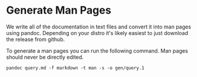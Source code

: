 # Generate Man Pages

We write all of the documentation in text files and convert it into man
pages using pandoc. Depending on your distro it's likely easiest to just
download the release from github.

To generate a man pages you can run the following command. Man pages should
never be directly edited.

```
pandoc query.md -f markdown -t man -s -o gen/query.1
```
